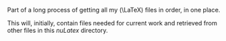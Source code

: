 Part of a long process of getting all my \(\LaTeX\) files in order, in one place. 

This will, initially, contain files needed for current work and retrieved from other files in this _nuLatex_ directory.